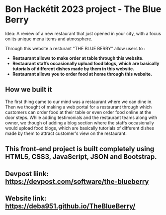 # Bon Hackétit 2023 project - The Blue Berry


  Idea:
  A review of a new restaurant that just opened in your city, with a focus on its unique menu items and atmosphere.


   Through this website a resturant "THE BLUE BERRY" allow users to :
  
  * **Restaurant allows to make order at table through this website.**
  * **Restaurant staffs occasionally upload food blogs, which are basically tutorials of different dishes made by them in this website.**
  * **Restaurant allows you to order food at home through this website.**



## How we built it
  The first thing came to our mind was a restaurant where we can dine in. Then we thought of making a web portal for a restaurant through which customers can order food at their table or even order food online at the door steps.
  While adding testimonials and the restaurant teams along with owner, we though of adding a blog section where the staffs occasionally would upload food blogs, which are basically tutorials of different dishes made by them to attract customer's view on the restaurant.
  
  
## This front-end project is built completely using HTML5, CSS3, JavaScript, JSON and Bootstrap.


## Devpost liink: https://devpost.com/software/the-blueberry
## Website link: https://deba951.github.io/TheBlueBerry/

